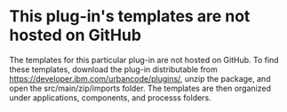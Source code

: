 # This plug-in's templates are not hosted on GitHub

The templates for this particular plug-in are not hosted on GitHub. To find these templates, download the plug-in distributable from https://developer.ibm.com/urbancode/plugins/, unzip the package, and open the src/main/zip/imports folder. The templates are then organized under applications, components, and processs folders.  